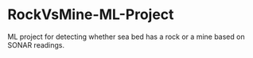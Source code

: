 # RockVsMine-ML-Project
ML project for detecting whether sea bed has a rock or a mine based on SONAR readings.
